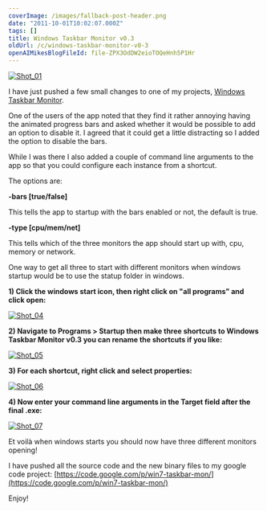 ```yaml
---
coverImage: /images/fallback-post-header.png
date: "2011-10-01T10:02:07.000Z"
tags: []
title: Windows Taskbar Monitor v0.3
oldUrl: /c/windows-taskbar-monitor-v0-3
openAIMikesBlogFileId: file-ZPX3OdDW2eioTOQeHnh5P1Hr
---
```


[![](https://www.mikecann.blog/wp-content/uploads/2011/10/Shot_01.png "Shot_01")](https://www.mikecann.blog/wp-content/uploads/2011/10/Shot_01.png)

I have just pushed a few small changes to one of my projects, [Windows Taskbar Monitor](https://code.google.com/p/win7-taskbar-mon/).

One of the users of the app noted that they find it rather annoying having the animated progress bars and asked whether it would be possible to add an option to disable it. I agreed that it could get a little distracting so I added the option to disable the bars.

<!-- more -->

While I was there I also added a couple of command line arguments to the app so that you could configure each instance from a shortcut.

The options are:

**-bars [true/false]**

This tells the app to startup with the bars enabled or not, the default is true.

**-type [cpu/mem/net]**

This tells which of the three monitors the app should start up with, cpu, memory or network.

One way to get all three to start with different monitors when windows startup would be to use the statup folder in windows.

**1) Click the windows start icon, then right click on "all programs" and click open:**

[![](https://www.mikecann.blog/wp-content/uploads/2011/10/Shot_04.png "Shot_04")](https://www.mikecann.blog/wp-content/uploads/2011/10/Shot_04.png)

**2) Navigate to Programs > Startup then make three shortcuts to Windows Taskbar Monitor v0.3 you can rename the shortcuts if you like:**

[![](https://www.mikecann.blog/wp-content/uploads/2011/10/Shot_05.png "Shot_05")](https://www.mikecann.blog/wp-content/uploads/2011/10/Shot_05.png)

**3) For each shortcut, right click and select properties:**

[![](https://www.mikecann.blog/wp-content/uploads/2011/10/Shot_06.png "Shot_06")](https://www.mikecann.blog/wp-content/uploads/2011/10/Shot_06.png)

**4) Now enter your command line arguments in the Target field after the final .exe:**

[![](https://www.mikecann.blog/wp-content/uploads/2011/10/Shot_07.png "Shot_07")](https://www.mikecann.blog/wp-content/uploads/2011/10/Shot_07.png)

Et voilà when windows starts you should now have three different monitors opening!

I have pushed all the source code and the new binary files to my google code project: [https://code.google.com/p/win7-taskbar-mon/](https://code.google.com/p/win7-taskbar-mon/)

Enjoy!
